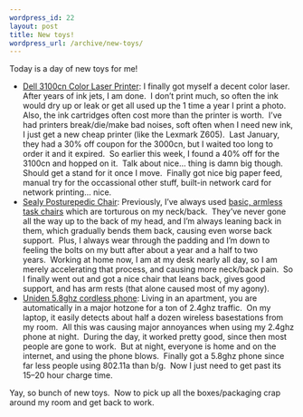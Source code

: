 ```yaml
--- 
wordpress_id: 22
layout: post
title: New toys!
wordpress_url: /archive/new-toys/
---
```


<p>Today is a day of new toys for me!</p>
<ul>
<li><a href="http://www1.us.dell.com/content/products/productdetails.aspx/print_3100cn?c=us&amp;cs=04&amp;l=en&amp;s=bsd">Dell 3100cn Color Laser Printer</a>:&nbsp;I finally got myself a decent color laser.&nbsp; After years of ink jets, I am done.&nbsp; I don&rsquo;t print much, so often the ink would dry up or leak or get all used up the 1 time a year I print a photo.&nbsp; Also, the ink cartridges often cost more than the printer is worth.&nbsp; I&rsquo;ve had printers break/die/make bad noises, soft often when I need new ink, I just get a new cheap printer (like the Lexmark Z605).&nbsp; Last January, they had a 30% off coupon for the 3000cn, but I waited too long to order it and it expired.&nbsp; So earlier this week, I found a 40% off for the 3100cn and hopped on it.&nbsp; Talk about nice&hellip; thing is damn big though.&nbsp; Should get a stand for it once I move.&nbsp; Finally got nice big paper feed, manual try for the occassional other stuff, built-in network card&nbsp;for network printing&hellip; nice.</li>
<li><a href="http://www.staples.com/Catalog/Browse/Sku.asp?PageType=1&amp;Sku=557894">Sealy Posturepedic Chair</a>: Previously, I&rsquo;ve always used <a href="http://www.staples.com/Catalog/Browse/sku.asp?PageType=1&amp;Sku=729699&amp;bcFlag=True&amp;bcCatId=0&amp;bcCatName=&amp;bcDeptId=2156&amp;bcDeptName=Task%2FErgonomic+Chairs&amp;bcClassId=142577&amp;bcClassName=Task%2FErgonomic+Chairs+%2D+Fabric+without+Arms">basic, armless task chairs</a>&nbsp;which are torturous on my neck/back.&nbsp; They&rsquo;ve never gone all the way up to the back of my head, and I&rsquo;m always leaning back in them, which gradually bends them back, causing even worse back support.&nbsp; Plus, I always wear through the padding&nbsp;and I&rsquo;m down to feeling the bolts on my butt after about a year and a half to two years.&nbsp;&nbsp;Working at home now,&nbsp;I am at my desk nearly all day, so I am merely accelerating that process, and causing more neck/back pain.&nbsp; So I finally went out and got&nbsp;a nice chair that leans back, gives good support, and has arm rests (that alone caused most of my agony).</li>
<li><a href="http://www.uniden.com/productpop/00_productpop.cfm?prd_code=TRU8865-2">Uniden 5.8ghz cordless phone</a>: Living in an apartment, you are automatically in a major hotzone for a ton of 2.4ghz traffic.&nbsp; On my laptop, it easily detects about half a dozen wireless basestations from my room.&nbsp; All this was causing major annoyances when using my 2.4ghz phone at night.&nbsp; During the day, it worked pretty good, since then most people are gone to work.&nbsp; But at night, everyone is home and on the internet, and using the phone blows.&nbsp; Finally got a 5.8ghz phone since far less people using 802.11a than b/g.&nbsp; Now I just need to get past its 15&ndash;20 hour charge time.</li></ul>
<p>Yay, so bunch of new toys.&nbsp; Now to pick up all the boxes/packaging crap around my room and get back to work.</p>
         
